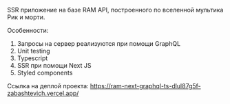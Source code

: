 SSR приложение на базе RAM API, построенного по вселенной мультика Рик и морти. 

Особенности:

1. Запросы на сервер реализуются при помощи GraphQL
2. Unit testing
3. Typescript
4. SSR при помощи Next JS
5. Styled components

Ссылка на деплой проекта:
https://ram-next-graphql-ts-dlul87g5f-zabashtevich.vercel.app/

